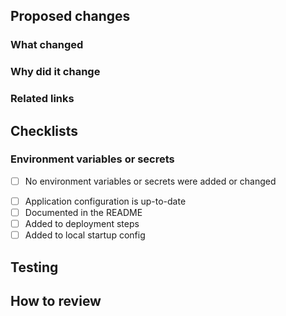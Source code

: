 ## Proposed changes
<!-- Provide a general summary of your changes in the title above -->
<!-- Include the Jira ticket number in square brackets as prefix, eg `[OLH-XXXX] PR Title` -->

### What changed

<!-- Describe the changes in detail - the "what"-->

### Why did it change

<!-- Describe the reason these changes were made - the "why" -->

### Related links

<!-- List any related PRs -->
<!-- List any related ADRs or RFCs -->

## Checklists
<!-- Merging this PR is effectively deploying to production. Be mindful to answer accurately. -->

### Environment variables or secrets
- [ ] No environment variables or secrets were added or changed

<!-- Delete if changes DO NOT include new environment variables or secrets -->
- [ ] Application configuration is up-to-date
- [ ] Documented in the README
- [ ] Added to deployment steps
- [ ] Added to local startup config

## Testing

<!-- Provide a summary of any manual testing you've done -->

## How to review

<!-- Describe any non-standard steps to review this work, or highlight any areas that you'd like the reviewer's opinion on -->
